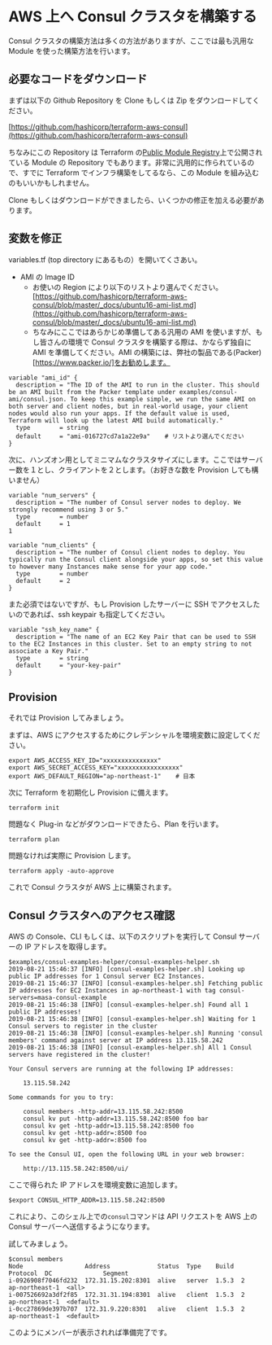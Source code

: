 # AWS 上へ Consul クラスタを構築する

Consul クラスタの構築方法は多くの方法がありますが、ここでは最も汎用な Module を使った構築方法を行います。


## 必要なコードをダウンロード

まずは以下の Github Repository を Clone もしくは Zip をダウンロードしてください。

[https://github.com/hashicorp/terraform-aws-consul](https://github.com/hashicorp/terraform-aws-consul)

ちなみにこの Repository は Terraform の[Public Module Registry](https://registry.terraform.io/modules/hashicorp/consul/aws/0.7.3)上で公開されている Module の Repository でもあります。非常に汎用的に作られているので、すでに Terraform でインフラ構築をしてるなら、この Module を組み込むのもいいかもしれません。

Clone もしくはダウンロードができましたら、いくつかの修正を加える必要があります。


## 変数を修正

variables.tf (top directory にあるもの）を開いてくさあい。

* AMI の Image ID
	* お使いの Region により以下のリストより選んでください。
		[https://github.com/hashicorp/terraform-aws-consul/blob/master/_docs/ubuntu16-ami-list.md](https://github.com/hashicorp/terraform-aws-consul/blob/master/_docs/ubuntu16-ami-list.md)
	* ちなみにここではあらかじめ準備してある汎用の AMI を使いますが、もし皆さんの環境で Consul クラスタを構築する際は、かならず独自に AMI を準備してください。AMI の構築には、弊社の製品である(Packer)[https://www.packer.io/]をお勧めします。

```hcl
variable "ami_id" {
  description = "The ID of the AMI to run in the cluster. This should be an AMI built from the Packer template under examples/consul-ami/consul.json. To keep this example simple, we run the same AMI on both server and client nodes, but in real-world usage, your client nodes would also run your apps. If the default value is used, Terraform will look up the latest AMI build automatically."
  type        = string
  default     = "ami-016727cd7a1a22e9a"    # リストより選んでください
}
```


次に、ハンズオン用としてミニマムなクラスタサイズにします。ここではサーバー数を１とし、クライアントを２とします。（お好きな数を Provision しても構いません）

```hcl
variable "num_servers" {
  description = "The number of Consul server nodes to deploy. We strongly recommend using 3 or 5."
  type        = number
  default     = 1
1

variable "num_clients" {
  description = "The number of Consul client nodes to deploy. You typically run the Consul client alongside your apps, so set this value to however many Instances make sense for your app code."
  type        = number
  default     = 2
}
```

また必須ではないですが、もし Provision したサーバーに SSH でアクセスしたいのであれば、ssh keypair も指定してください。

```hcl
variable "ssh_key_name" {
  description = "The name of an EC2 Key Pair that can be used to SSH to the EC2 Instances in this cluster. Set to an empty string to not associate a Key Pair."
  type        = string
  default     = "your-key-pair" 
}
```

## Provision

それでは Provision してみましょう。

まずは、AWS にアクセスするためにクレデンシャルを環境変数に設定してください。

```shell
export AWS_ACCESS_KEY_ID="xxxxxxxxxxxxxxx"
export AWS_SECRET_ACCESS_KEY="xxxxxxxxxxxxxxxxx"
export AWS_DEFAULT_REGION="ap-northeast-1"    # 日本
```

次に Terraform を初期化し Provision に備えます。

```shell
terraform init
```

問題なく Plug-in などがダウンロードできたら、Plan を行います。

```shell
terraform plan
```

問題なければ実際に Provision します。


```shell
terraform apply -auto-approve
```

これで Consul クラスタが AWS 上に構築されます。


## Consul クラスタへのアクセス確認

AWS の Console、CLI もしくは、以下のスクリプトを実行して Consul サーバーの IP アドレスを取得します。

```console
$examples/consul-examples-helper/consul-examples-helper.sh
2019-08-21 15:46:37 [INFO] [consul-examples-helper.sh] Looking up public IP addresses for 1 Consul server EC2 Instances.
2019-08-21 15:46:37 [INFO] [consul-examples-helper.sh] Fetching public IP addresses for EC2 Instances in ap-northeast-1 with tag consul-servers=masa-consul-example
2019-08-21 15:46:38 [INFO] [consul-examples-helper.sh] Found all 1 public IP addresses!
2019-08-21 15:46:38 [INFO] [consul-examples-helper.sh] Waiting for 1 Consul servers to register in the cluster
2019-08-21 15:46:38 [INFO] [consul-examples-helper.sh] Running 'consul members' command against server at IP address 13.115.58.242
2019-08-21 15:46:38 [INFO] [consul-examples-helper.sh] All 1 Consul servers have registered in the cluster!

Your Consul servers are running at the following IP addresses:

    13.115.58.242

Some commands for you to try:

    consul members -http-addr=13.115.58.242:8500
    consul kv put -http-addr=13.115.58.242:8500 foo bar
    consul kv get -http-addr=13.115.58.242:8500 foo
    consul kv get -http-addr=:8500 foo
    consul kv get -http-addr=:8500 foo

To see the Consul UI, open the following URL in your web browser:

    http://13.115.58.242:8500/ui/

```

ここで得られた IP アドレスを環境変数に追加します。

```shell
$export CONSUL_HTTP_ADDR=13.115.58.242:8500
```

これにより、このシェル上での`consul`コマンドは API リクエストを AWS 上の Consul サーバーへ送信するようになります。

試してみましょう。

```shell
$consul members
Node                 Address             Status  Type    Build  Protocol  DC              Segment
i-0926908f7046fd232  172.31.15.202:8301  alive   server  1.5.3  2         ap-northeast-1  <all>
i-007526692a3df2f85  172.31.31.194:8301  alive   client  1.5.3  2         ap-northeast-1  <default>
i-0cc27869de397b707  172.31.9.220:8301   alive   client  1.5.3  2         ap-northeast-1  <default>
```

このようにメンバーが表示されれば準備完了です。


